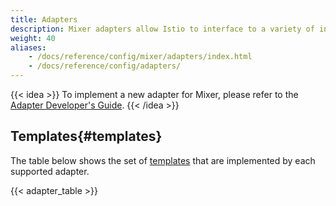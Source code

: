 ```yaml
---
title: Adapters
description: Mixer adapters allow Istio to interface to a variety of infrastructure backends for such things as metrics and logs.
weight: 40
aliases:
    - /docs/reference/config/mixer/adapters/index.html
    - /docs/reference/config/adapters/
---
```


{{< idea >}}
To implement a new adapter for Mixer, please refer to the
[Adapter Developer's Guide](https://github.com/istio/istio/wiki/Mixer-Compiled-In-Adapter-Dev-Guide).
{{< /idea >}}

## Templates{#templates}

The table below shows the set of [templates](/docs/reference/config/policy-and-telemetry/templates) that are implemented by each supported adapter.

{{< adapter_table >}}
